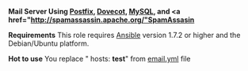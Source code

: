 <b>Mail Server Using <a href="http://www.postfix.org/">Postfix</a>, <a href="http://www.dovecot.org/">Dovecot</a>, <a href="http://www.mysql.com/">MySQL</a>, and <a href="http://spamassassin.apache.org/"SpamAssasin</a></b>

<b>Requirements</b>
This role requires <a href="http://www.ansibleworks.com/">Ansible</a> version 1.7.2 or higher and the Debian/Ubuntu platform.

<b>Hot to use</b>
You replace "   hosts: <b>test</b>" from <u>email.yml</u> file